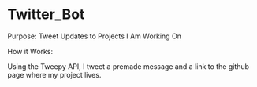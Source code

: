 # Twitter_Bot

Purpose: Tweet Updates to Projects I Am Working On

How it Works:

Using the Tweepy API, I tweet a premade message and a link to the github page where my project lives. 
